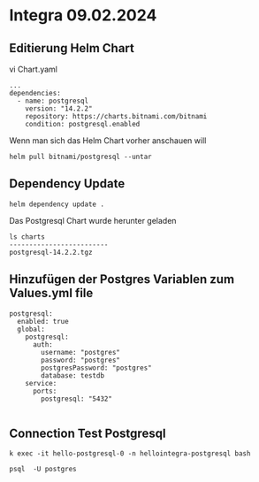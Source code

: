 # Integra 09.02.2024


## Editierung Helm Chart

vi Chart.yaml
```
...
dependencies:
  - name: postgresql
    version: "14.2.2"
    repository: https://charts.bitnami.com/bitnami
    condition: postgresql.enabled
```

Wenn man sich das Helm Chart vorher anschauen will
```
helm pull bitnami/postgresql --untar
```


## Dependency Update

```
helm dependency update .
```

Das Postgresql Chart wurde herunter geladen
```
ls charts
-------------------------
postgresql-14.2.2.tgz
```

## Hinzufügen der Postgres Variablen zum Values.yml file

```
postgresql:
  enabled: true
  global:
    postgresql:
      auth:
        username: "postgres"
        password: "postgres"
        postgresPassword: "postgres"
        database: testdb
    service:
      ports:
        postgresql: "5432"
 
```


## Connection Test Postgresql

```
k exec -it hello-postgresql-0 -n hellointegra-postgresql bash

psql  -U postgres
```





